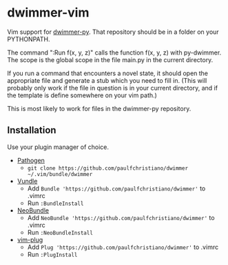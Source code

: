 # dwimmer-vim

Vim support for [dwimmer-py](https://github.com/paulfchristiano/py-dwimmer).
That repository should be in a folder on your PYTHONPATH.

The command ":Run f(x, y, z)" calls the function f(x, y, z) with py-dwimmer.
The scope is the global scope in the file main.py in the current directory.

If you run a command that encounters a novel state,
it should open the appropriate file and generate a stub which you need to fill in.
(This will probably only work if the file in question is in your current directory,
and if the template is define somewhere on your vim path.)

This is most likely to work for files in the dwimmer-py repository.

## Installation

Use your plugin manager of choice.

- [Pathogen](https://github.com/tpope/vim-pathogen)
  - `git clone https://github.com/paulfchristiano/dwimmer ~/.vim/bundle/dwimmer`
- [Vundle](https://github.com/gmarik/vundle)
  - Add `Bundle 'https://github.com/paulfchristiano/dwimmer'` to .vimrc
  - Run `:BundleInstall`
- [NeoBundle](https://github.com/Shougo/neobundle.vim)
  - Add `NeoBundle 'https://github.com/paulfchristiano/dwimmer'` to .vimrc
  - Run `:NeoBundleInstall`
- [vim-plug](https://github.com/junegunn/vim-plug)
  - Add `Plug 'https://github.com/paulfchristiano/dwimmer'` to .vimrc
  - Run `:PlugInstall`
